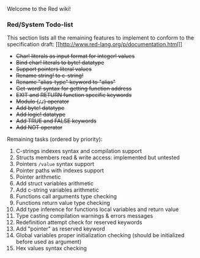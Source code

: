Welcome to the Red wiki!

### Red/System Todo-list

This section lists all the remaining features to implement to conform to
the specification draft: [[http://www.red-lang.org/p/documentation.html]]


* <strike>Char! literals as input format for integer! values</strike>
* <strike>Bind char! literals to byte! datatype</strike>
* <strike>Support pointers literal values</strike>
* <strike>Rename string! to c-string!</strike>
* <strike>Rename "alias-type" keyword to "alias"</strike>
* <strike>Get-word! syntax for getting function address</strike>
* <strike>EXIT and RETURN function specific keywords</strike>
* <strike>Modulo (`//`) operator</strike>
* <strike>Add byte! datatype</strike>
* <strike>Add logic! datatype</strike>
* <strike>Add TRUE and FALSE keywords</strike>
* <strike>Add NOT operator</strike>

Remaining tasks (ordered by priority):

1. C-strings indexes syntax and compilation support
1. Structs members read & write access: implemented but untested
1. Pointers `/value` syntax support
1. Pointer paths with indexes support
1. Pointer arithmetic
1. Add struct variables arithmetic
1. Add c-string variables arithmetic
1. Functions call arguments type checking
1. Functions return value type checking
1. Add type inference for functions local variables and return value
1. Type casting compilation warnings & errors messages
1. Redefinition attempt check for reserved keywords
1. Add "pointer" as reserved keyword
1. Global variables proper initialization checking (should be initialized before used as argument)
1. Hex values syntax checking
